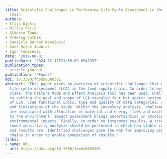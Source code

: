 ```yaml
---
title: Scientific Challenges in Performing Life-Cycle Assessment in the Food Supply
  Chain
authors:
- Ilija Djekic
- Milica Pojić
- Alberto Tonda
- Predrag Putnik
- Danijela Bursać Kovačević
- Anet Režek-Jambrak
- Igor Tomasevic
date: '2019-08-01'
publishDate: '2024-12-12T21:55:02.654295Z'
publication_types:
- article-journal
publication: '*Foods*'
doi: 10.3390/foods8080301
abstract: 'This paper gives an overview of scientific challenges that occur when performing
  life-cycle assessment (LCA) in the food supply chain. In order to evaluate these
  risks, the Failure Mode and Effect Analysis tool has been used. Challenges related
  to setting the goal and scope of LCA revealed four hot spots: system boundaries
  of LCA; used functional units; type and quality of data categories, and main assumptions
  and limitations of the study. Within the inventory analysis, challenging issues
  are associated with allocation of material and energy flows and waste streams released
  to the environment. Impact assessment brings uncertainties in choosing appropriate
  environmental impacts. Finally, in order to interpret results, a scientifically
  sound sensitivity analysis should be performed to check how stable calculations
  and results are. Identified challenges pave the way for improving LCA of food supply
  chains in order to enable comparison of results.'
links:
- name: URL
  url: https://doi.org/10.3390/foods8080301
---
```

